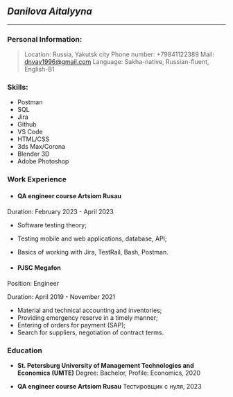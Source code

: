 ## _**Danilova Aitalyyna**_
_____________________________
### Personal Information:
> Location: Russia, Yakutsk city
> Phone number: +79841122389
> Mail: dnvay1996@gmail.com
> Language: Sakha-native, Russian-fluent, English-B1

### Skills:
* Postman
* SQL
* Jira
* Github
* VS Code
* HTML/CSS 
* 3ds Max/Corona
* Blender 3D
* Adobe Photoshop

### Work Experience
* #### QA engineer course Artsiom Rusau
Duration: February 2023 - April 2023

* Software testing theory;
* Testing mobile and web applications, database, API;
* Basics of working with Jira, TestRail, Bash, Postman.

* #### PJSC Megafon
Position: Engineer

Duration: April 2019 - November 2021

* Material and technical accounting and inventories;
* Providing emergency reserve in a timely manner;
* Entering of orders for payment (SAP);
* Search for suppliers, negotiation of contract terms.

### Education
* **St. Petersburg University of Management Technologies and Economics (UMTE)**
Degree: Bachelor, Profile: Economics, 2020

* **QA engineer course Artsiom Rusau**
Тестировщик с нуля, 2023